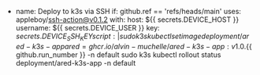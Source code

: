 - name: Deploy to k3s via SSH
  if: github.ref == 'refs/heads/main'
  uses: appleboy/ssh-action@v0.1.2
  with:
    host: ${{ secrets.DEVICE_HOST }}
    username: ${{ secrets.DEVICE_USER }}
    key: ${{ secrets.DEVICE_SSH_KEY }}
    script: |
      sudo k3s kubectl set image deployment/ared-k3s-app ared=ghcr.io/alvin-muchelle/ared-k3s-app:v1.0.${{ github.run_number }} -n default
      sudo k3s kubectl rollout status deployment/ared-k3s-app -n default
